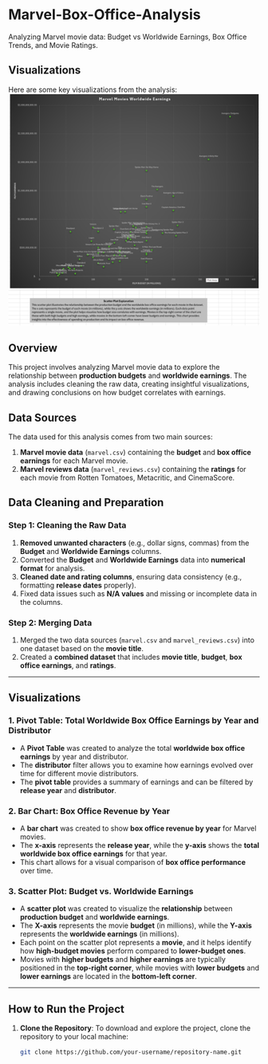 # Marvel-Box-Office-Analysis
Analyzing Marvel movie data: Budget vs Worldwide Earnings, Box Office Trends, and Movie Ratings.

## Visualizations
Here are some key visualizations from the analysis:
![Image Description](https://github.com/ChrisRod24/Marvel-Box-Office-Analysis/blob/main/Budget_Earnings_Scatterplot.png?raw=true)

## Overview
This project involves analyzing Marvel movie data to explore the relationship between **production budgets** and **worldwide earnings**. The analysis includes cleaning the raw data, creating insightful visualizations, and drawing conclusions on how budget correlates with earnings.

## Data Sources
The data used for this analysis comes from two main sources:
1. **Marvel movie data** (`marvel.csv`) containing the **budget** and **box office earnings** for each Marvel movie.
2. **Marvel reviews data** (`marvel_reviews.csv`) containing the **ratings** for each movie from Rotten Tomatoes, Metacritic, and CinemaScore.

## Data Cleaning and Preparation
### Step 1: Cleaning the Raw Data
1. **Removed unwanted characters** (e.g., dollar signs, commas) from the **Budget** and **Worldwide Earnings** columns.
2. Converted the **Budget** and **Worldwide Earnings** data into **numerical format** for analysis.
3. **Cleaned date and rating columns**, ensuring data consistency (e.g., formatting **release dates** properly).
4. Fixed data issues such as **N/A values** and missing or incomplete data in the columns.

### Step 2: Merging Data
1. Merged the two data sources (`marvel.csv` and `marvel_reviews.csv`) into one dataset based on the **movie title**.
2. Created a **combined dataset** that includes **movie title**, **budget**, **box office earnings**, and **ratings**.

---

## Visualizations

### 1. **Pivot Table: Total Worldwide Box Office Earnings by Year and Distributor**
- A **Pivot Table** was created to analyze the total **worldwide box office earnings** by year and distributor.
- The **distributor** filter allows you to examine how earnings evolved over time for different movie distributors.
- The **pivot table** provides a summary of earnings and can be filtered by **release year** and **distributor**.

### 2. **Bar Chart: Box Office Revenue by Year**
- A **bar chart** was created to show **box office revenue by year** for Marvel movies.
- The **x-axis** represents the **release year**, while the **y-axis** shows the **total worldwide box office earnings** for that year.
- This chart allows for a visual comparison of **box office performance** over time.

### 3. **Scatter Plot: Budget vs. Worldwide Earnings**
- A **scatter plot** was created to visualize the **relationship** between **production budget** and **worldwide earnings**.
- The **X-axis** represents the movie **budget** (in millions), while the **Y-axis** represents the **worldwide earnings** (in millions).
- Each point on the scatter plot represents a **movie**, and it helps identify how **high-budget movies** perform compared to **lower-budget ones**.
- Movies with **higher budgets** and **higher earnings** are typically positioned in the **top-right corner**, while movies with **lower budgets** and **lower earnings** are located in the **bottom-left corner**.

---

## How to Run the Project
1. **Clone the Repository**:
   To download and explore the project, clone the repository to your local machine:
   ```bash
   git clone https://github.com/your-username/repository-name.git
